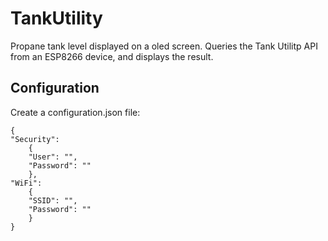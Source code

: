 # TankUtility
Propane tank level displayed on a oled screen. Queries the Tank Utilitp API from an ESP8266 device, and displays the result.
## Configuration
Create a configuration.json file:
```
{
"Security": 
	{
	"User": "",
	"Password": ""
	},
"WiFi": 
	{
	"SSID": "",
	"Password": ""
	}
}
```
